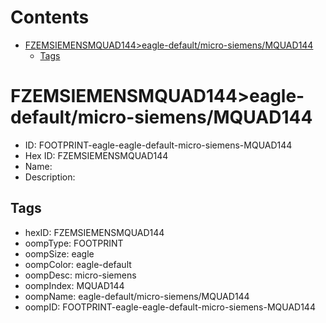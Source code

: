 



Contents
========

* [FZEMSIEMENSMQUAD144>eagle-default/micro-siemens/MQUAD144](#fzemsiemensmquad144eagle-defaultmicro-siemensmquad144)
	* [Tags](#tags)

# FZEMSIEMENSMQUAD144>eagle-default/micro-siemens/MQUAD144

- ID: FOOTPRINT-eagle-eagle-default-micro-siemens-MQUAD144
- Hex ID: FZEMSIEMENSMQUAD144
- Name: 
- Description: 

## Tags

- hexID: FZEMSIEMENSMQUAD144
- oompType: FOOTPRINT
- oompSize: eagle
- oompColor: eagle-default
- oompDesc: micro-siemens
- oompIndex: MQUAD144
- oompName: eagle-default/micro-siemens/MQUAD144
- oompID: FOOTPRINT-eagle-eagle-default-micro-siemens-MQUAD144

